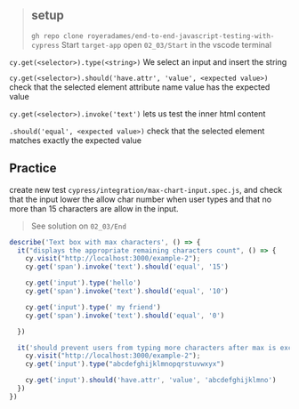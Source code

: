 > ## setup
> `gh repo clone royeradames/end-to-end-javascript-testing-with-cypress`
> Start `target-app`
> open `02_03/Start` in the vscode terminal

`cy.get(<selector>).type(<string>)`
We select an input and insert the string

`cy.get(<selector>).should('have.attr', 'value', <expected value>)`
check that the selected element attribute name value has the expected value

`cy.get(<selector>).invoke('text')`
lets us test the inner html content 

`.should('equal', <expected value>)`
check that the selected element matches exactly the expected value

## Practice

create new test `cypress/integration/max-chart-input.spec.js`, and check that the input lower the allow char number when user types and that no more than 15 characters are allow in the input.

> See solution on `02_03/End`

```ts
describe('Text box with max characters', () => {
  it("displays the appropriate remaining characters count", () => {
    cy.visit("http://localhost:3000/example-2");
    cy.get('span').invoke('text').should('equal', '15')

    cy.get('input').type('hello')
    cy.get('span').invoke('text').should('equal', '10')

    cy.get('input').type(' my friend')
    cy.get('span').invoke('text').should('equal', '0')

  })

  it('should prevent users from typing more characters after max is exceeded', () => {
    cy.visit("http://localhost:3000/example-2");
    cy.get('input').type("abcdefghijklmnopqrstuvwxyx")

    cy.get('input').should('have.attr', 'value', 'abcdefghijklmno')
  })
})
```